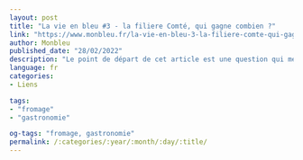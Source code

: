 ```yaml
---
layout: post
title: "La vie en bleu #3 - la filiere Comté, qui gagne combien ?"
link: "https://www.monbleu.fr/la-vie-en-bleu-3-la-filiere-comte-qui-gagne-combien"
author: Monbleu
published_date: "28/02/2022"
description: "Le point de départ de cet article est une question qui me préoccupe par-dessus tout : est ce qu’un producteur de fromage, un éleveur laitier, vit bien ? D’un point de vue financier. Qui gagne combien ? Aux différentes étapes du fromage, de l’éleveur laitier jusqu’à nous commerçant crémier fromager qui vous vendons ces bons fromages."
language: fr
categories:
- Liens

tags:
- "fromage"
- "gastronomie"

og-tags: "fromage, gastronomie"
permalink: /:categories/:year/:month/:day/:title/
---
```

